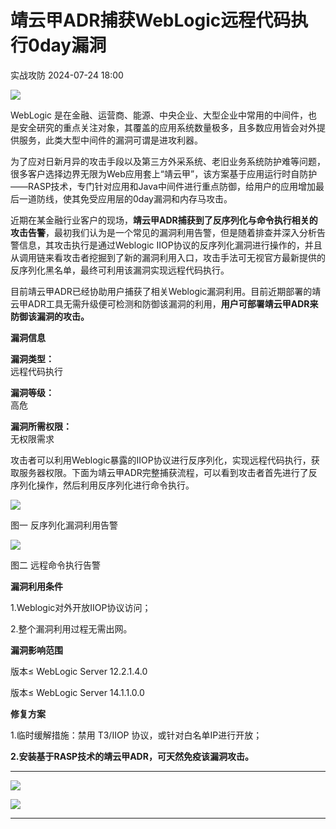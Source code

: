 #  靖云甲ADR捕获WebLogic远程代码执行0day漏洞   
 实战攻防   2024-07-24 18:00  
  
![](https://mmbiz.qpic.cn/mmbiz_jpg/eCphtEDOn1vHgGwRpTQdtNrehRHPecX6URD4LmzLAYrfYyFzpXsztbrFShmfZZw4q0JlLhbypicle09EfehzDQA/640?wx_fmt=jpeg&from=appmsg "")  
  
  
WebLogic 是在金融、运营商、能源、中央企业、大型企业中常用的中间件，也是安全研究的重点关注对象，其覆盖的应用系统数量极多，且多数应用皆会对外提供服务，此类大型中间件的漏洞可谓是进攻利器。  
  
  
为了应对日新月异的攻击手段以及第三方外采系统、老旧业务系统防护难等问题，很多客户选择边界无限为Web应用套上“靖云甲”，该方案基于应用运行时自防护——RASP技术，专门针对应用和Java中间件进行重点防御，给用户的应用增加最后一道防线，使其免受应用层的0day漏洞和内存马攻击。  
  
  
近期在某金融行业客户的现场，**靖云甲ADR捕获到了反序列化与命令执行相关的攻击告警**，最初我们认为是一个常见的漏洞利用告警，但是随着排查并深入分析告警信息，其攻击执行是通过Weblogic IIOP协议的反序列化漏洞进行操作的，并且从调用链来看攻击者挖掘到了新的漏洞利用入口，攻击手法可无视官方最新提供的反序列化黑名单，最终可利用该漏洞实现远程代码执行。  
  
  
目前靖云甲ADR已经协助用户捕获了相关Weblogic漏洞利用。目前近期部署的靖云甲ADR工具无需升级便可检测和防御该漏洞的利用，**用户可部署靖云甲ADR来防御该漏洞的攻击。**  
  
  
**漏洞信息**  
  
  
  
  
  
  
**漏洞类型：**  
远程代码执行  
  
**漏洞等级：**  
高危  
  
**漏洞所需权限：**  
无权限需求  
  
  
攻击者可以利用Weblogic暴露的IIOP协议进行反序列化，实现远程代码执行，获取服务器权限。下面为靖云甲ADR完整捕获流程，可以看到攻击者首先进行了反序列化操作，然后利用反序列化进行命令执行。  
  
  
![](https://mmbiz.qpic.cn/mmbiz_png/eCphtEDOn1vHgGwRpTQdtNrehRHPecX6L5wDhyy2WgaiaDIt7pHD3lKW4rXU4aEMPShc4Qy7JQ9icGoVM7nQQwhQ/640?wx_fmt=png&from=appmsg "")  
  
图一 反序列化漏洞利用告警  
  
  
![](https://mmbiz.qpic.cn/mmbiz_png/eCphtEDOn1vHgGwRpTQdtNrehRHPecX6mAoJiaoeaUg85w2WseU4XzdFv40yHSibaD96hfnrAn56kFLg1vyUueBA/640?wx_fmt=png&from=appmsg "")  
  
图二 远程命令执行告警  
  
  
**漏洞利用条件**  
  
  
  
  
  
  
1.Weblogic对外开放IIOP协议访问；  
  
2.整个漏洞利用过程无需出网。  
  
  
**漏洞影响范围**  
  
  
  
  
  
  
版本≤ WebLogic Server 12.2.1.4.0  
  
版本≤ WebLogic Server 14.1.1.0.0  
  
  
**修复方案**  
  
  
  
  
  
  
1.临时缓解措施：禁用 T3/IIOP 协议，或针对白名单IP进行开放；  
  
**2.安装基于RASP技术的靖云甲ADR，可天然免疫该漏洞攻击。**  
  
****  
![](https://mmbiz.qpic.cn/mmbiz_svg/ibkKkoaQFco520oT7HFXURDnTaSDRudVLx77uuvBBDibbqS94pHAZL8yaPOB0KWLgnwqaF9ibVsz2JFZzqHtBpAz9M2vIY3yYgN/640?wx_fmt=svg&from=appmsg "")  
  
![](https://mmbiz.qpic.cn/mmbiz_jpg/eCphtEDOn1vHgGwRpTQdtNrehRHPecX6PkJlPbZbSglIfz4zCdM5frK3mDuiar5V1o8QFICGUicAb08z9iaYeEDgg/640?wx_fmt=jpeg&from=appmsg "")  
  
  
  
****  
  
